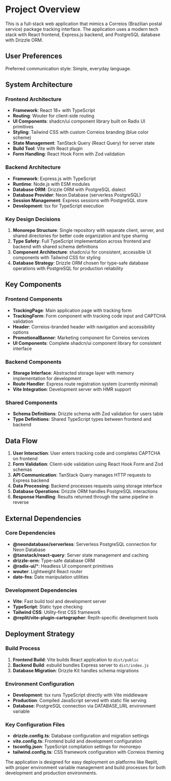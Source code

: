# Project Overview

This is a full-stack web application that mimics a Correios (Brazilian postal service) package tracking interface. The application uses a modern tech stack with React frontend, Express.js backend, and PostgreSQL database with Drizzle ORM.

## User Preferences

Preferred communication style: Simple, everyday language.

## System Architecture

### Frontend Architecture
- **Framework**: React 18+ with TypeScript
- **Routing**: Wouter for client-side routing
- **UI Components**: shadcn/ui component library built on Radix UI primitives
- **Styling**: Tailwind CSS with custom Correios branding (blue color scheme)
- **State Management**: TanStack Query (React Query) for server state
- **Build Tool**: Vite with React plugin
- **Form Handling**: React Hook Form with Zod validation

### Backend Architecture
- **Framework**: Express.js with TypeScript
- **Runtime**: Node.js with ESM modules
- **Database ORM**: Drizzle ORM with PostgreSQL dialect
- **Database Provider**: Neon Database (serverless PostgreSQL)
- **Session Management**: Express sessions with PostgreSQL store
- **Development**: tsx for TypeScript execution

### Key Design Decisions

1. **Monorepo Structure**: Single repository with separate client, server, and shared directories for better code organization and type sharing
2. **Type Safety**: Full TypeScript implementation across frontend and backend with shared schema definitions
3. **Component Architecture**: shadcn/ui for consistent, accessible UI components with Tailwind CSS for styling
4. **Database Strategy**: Drizzle ORM chosen for type-safe database operations with PostgreSQL for production reliability

## Key Components

### Frontend Components
- **TrackingPage**: Main application page with tracking form
- **TrackingForm**: Form component with tracking code input and CAPTCHA validation
- **Header**: Correios-branded header with navigation and accessibility options
- **PromotionalBanner**: Marketing component for Correios services
- **UI Components**: Complete shadcn/ui component library for consistent interface

### Backend Components
- **Storage Interface**: Abstracted storage layer with memory implementation for development
- **Route Handler**: Express route registration system (currently minimal)
- **Vite Integration**: Development server with HMR support

### Shared Components
- **Schema Definitions**: Drizzle schema with Zod validation for users table
- **Type Definitions**: Shared TypeScript types between frontend and backend

## Data Flow

1. **User Interaction**: User enters tracking code and completes CAPTCHA on frontend
2. **Form Validation**: Client-side validation using React Hook Form and Zod schemas
3. **API Communication**: TanStack Query manages HTTP requests to Express backend
4. **Data Processing**: Backend processes requests using storage interface
5. **Database Operations**: Drizzle ORM handles PostgreSQL interactions
6. **Response Handling**: Results returned through the same pipeline in reverse

## External Dependencies

### Core Dependencies
- **@neondatabase/serverless**: Serverless PostgreSQL connection for Neon Database
- **@tanstack/react-query**: Server state management and caching
- **drizzle-orm**: Type-safe database ORM
- **@radix-ui/***: Headless UI component primitives
- **wouter**: Lightweight React router
- **date-fns**: Date manipulation utilities

### Development Dependencies
- **Vite**: Fast build tool and development server
- **TypeScript**: Static type checking
- **Tailwind CSS**: Utility-first CSS framework
- **@replit/vite-plugin-cartographer**: Replit-specific development tools

## Deployment Strategy

### Build Process
1. **Frontend Build**: Vite builds React application to `dist/public`
2. **Backend Build**: esbuild bundles Express server to `dist/index.js`
3. **Database Migration**: Drizzle Kit handles schema migrations

### Environment Configuration
- **Development**: tsx runs TypeScript directly with Vite middleware
- **Production**: Compiled JavaScript served with static file serving
- **Database**: PostgreSQL connection via DATABASE_URL environment variable

### Key Configuration Files
- **drizzle.config.ts**: Database configuration and migration settings
- **vite.config.ts**: Frontend build and development configuration
- **tsconfig.json**: TypeScript compilation settings for monorepo
- **tailwind.config.ts**: CSS framework configuration with Correios theming

The application is designed for easy deployment on platforms like Replit, with proper environment variable management and build processes for both development and production environments.
